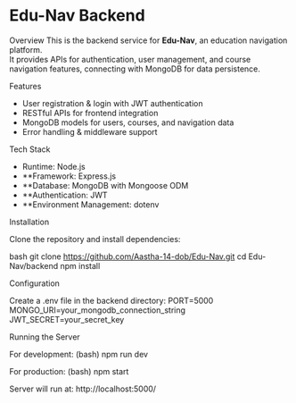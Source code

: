 # Edu-Nav Backend

Overview
This is the backend service for **Edu-Nav**, an education navigation platform.  
It provides APIs for authentication, user management, and course navigation features, connecting with MongoDB for data persistence.


Features
- User registration & login with JWT authentication  
- RESTful APIs for frontend integration  
- MongoDB models for users, courses, and navigation data  
- Error handling & middleware support  

Tech Stack
- Runtime: Node.js  
- **Framework: Express.js  
- **Database: MongoDB with Mongoose ODM  
- **Authentication: JWT  
- **Environment Management: dotenv  

Installation

Clone the repository and install dependencies:

bash
git clone https://github.com/Aastha-14-dob/Edu-Nav.git
cd Edu-Nav/backend
npm install

Configuration

Create a .env file in the backend directory:
PORT=5000
MONGO_URI=your_mongodb_connection_string
JWT_SECRET=your_secret_key

Running the Server

For development: (bash)
npm run dev

For production: (bash)
npm start

Server will run at:
http://localhost:5000/
